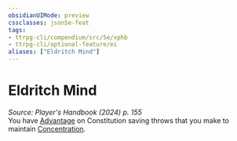 ```yaml
---
obsidianUIMode: preview
cssclasses: json5e-feat
tags:
- ttrpg-cli/compendium/src/5e/xphb
- ttrpg-cli/optional-feature/ei
aliases: ["Eldritch Mind"]
---
```

# Eldritch Mind
*Source: Player's Handbook (2024) p. 155*  
You have [Advantage](Misc%20Files/CLI/rules/variant-rules/advantage-xphb.md) on Constitution saving throws that you make to maintain [Concentration](Misc%20Files/CLI/rules/conditions.md#Concentration).